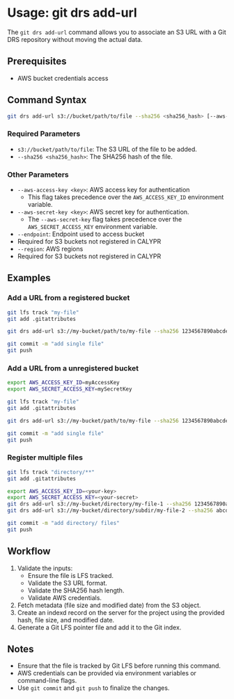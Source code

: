 # Usage: git drs add-url

The `git drs add-url` command allows you to associate an S3 URL with a Git DRS repository without moving the actual data.

## Prerequisites
- AWS bucket credentials access 

## Command Syntax

```bash
git drs add-url s3://bucket/path/to/file --sha256 <sha256_hash> [--aws-access-key <key>] [--aws-secret-key <key>]
```

### Required Parameters
- `s3://bucket/path/to/file`: The S3 URL of the file to be added.
- `--sha256 <sha256_hash>`: The SHA256 hash of the file.

### Other Parameters
- `--aws-access-key <key>`: AWS access key for authentication
  - This flag takes precedence over the `AWS_ACCESS_KEY_ID` environment variable.
- `--aws-secret-key <key>`: AWS secret key for authentication.
  - The `--aws-secret-key` flag takes precedence over the `AWS_SECRET_ACCESS_KEY` environment variable.
-  `--endpoint`: Endpoint used to access bucket
  - Required for S3 buckets not registered in CALYPR 
-  `--region`: AWS regions
  - Required for S3 buckets not registered in CALYPR

## Examples

### Add a URL from a registered bucket
```bash
git lfs track "my-file"
git add .gitattributes

git drs add-url s3://my-bucket/path/to/my-file --sha256 1234567890abcdef1234567890abcdef1234567890abcdef1234567890abcdef --aws-access-key myAccessKey --aws-secret-key mySecretKey

git commit -m "add single file"
git push
```

### Add a URL from a unregistered bucket
```bash
export AWS_ACCESS_KEY_ID=myAccessKey
export AWS_SECRET_ACCESS_KEY=mySecretKey

git lfs track "my-file"
git add .gitattributes

git drs add-url s3://my-bucket/path/to/my-file --sha256 1234567890abcdef1234567890abcdef1234567890abcdef1234567890abcdef --endpoint https://bucket-endpoint.org --region us-west-2

git commit -m "add single file"
git push
```

### Register multiple files
```bash
git lfs track "directory/**"
git add .gitattributes

export AWS_ACCESS_KEY_ID=<your-key>
export AWS_SECRET_ACCESS_KEY=<your-secret>
git drs add-url s3://my-bucket/directory/my-file-1 --sha256 1234567890abcdef1234567890abcdef1234567890abcdef1234567890abcdef
git drs add-url s3://my-bucket/directory/subdir/my-file-2 --sha256 abcdef1234567890abcdef12345678901234567890abcdef1234567890abcdef

git commit -m "add directory/ files"
git push
```

## Workflow
1. Validate the inputs:
   - Ensure the file is LFS tracked.
   - Validate the S3 URL format.
   - Validate the SHA256 hash length.
   - Validate AWS credentials.
2. Fetch metadata (file size and modified date) from the S3 object.
3. Create an indexd record on the server for the project using the provided hash, file size, and modified date.
4. Generate a Git LFS pointer file and add it to the Git index.

## Notes
- Ensure that the file is tracked by Git LFS before running this command.
- AWS credentials can be provided via environment variables or command-line flags.
- Use `git commit` and `git push` to finalize the changes.
